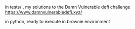 in tests/ , my solutions to the Damn Vulnerable defi challenge https://www.damnvulnerabledefi.xyz/

in python, ready to execute in brownie environment
